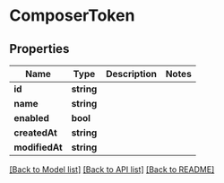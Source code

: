 # ComposerToken

## Properties
Name | Type | Description | Notes
------------ | ------------- | ------------- | -------------
**id** | **string** |  | 
**name** | **string** |  | 
**enabled** | **bool** |  | 
**createdAt** | **string** |  | 
**modifiedAt** | **string** |  | 

[[Back to Model list]](../../README.md#documentation-for-models) [[Back to API list]](../../README.md#documentation-for-api-endpoints) [[Back to README]](../../README.md)

